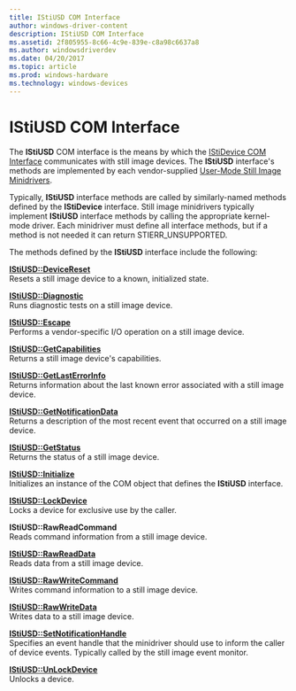 ```yaml
---
title: IStiUSD COM Interface
author: windows-driver-content
description: IStiUSD COM Interface
ms.assetid: 2f805955-8c66-4c9e-839e-c8a98c6637a8
ms.author: windowsdriverdev
ms.date: 04/20/2017
ms.topic: article
ms.prod: windows-hardware
ms.technology: windows-devices
---
```


# IStiUSD COM Interface





The **IStiUSD** COM interface is the means by which the [IStiDevice COM Interface](istidevice-com-interface.md) communicates with still image devices. The **IStiUSD** interface's methods are implemented by each vendor-supplied [User-Mode Still Image Minidrivers](overview-of-sti-components.md#ddk-user-mode-still-image-minidrivers-si).

Typically, **IStiUSD** interface methods are called by similarly-named methods defined by the **IStiDevice** interface. Still image minidrivers typically implement **IStiUSD** interface methods by calling the appropriate kernel-mode driver. Each minidriver must define all interface methods, but if a method is not needed it can return STIERR\_UNSUPPORTED.

The methods defined by the **IStiUSD** interface include the following:

<a href="" id="istiusd--devicereset"></a>[**IStiUSD::DeviceReset**](https://msdn.microsoft.com/library/windows/hardware/ff543812)  
Resets a still image device to a known, initialized state.

<a href="" id="istiusd--diagnostic"></a>[**IStiUSD::Diagnostic**](https://msdn.microsoft.com/library/windows/hardware/ff543814)  
Runs diagnostic tests on a still image device.

<a href="" id="istiusd--escape"></a>[**IStiUSD::Escape**](https://msdn.microsoft.com/library/windows/hardware/ff543815)  
Performs a vendor-specific I/O operation on a still image device.

<a href="" id="istiusd--getcapabilities"></a>[**IStiUSD::GetCapabilities**](https://msdn.microsoft.com/library/windows/hardware/ff543817)  
Returns a still image device's capabilities.

<a href="" id="istiusd--getlasterrorinfo"></a>[**IStiUSD::GetLastErrorInfo**](https://msdn.microsoft.com/library/windows/hardware/ff543820)  
Returns information about the last known error associated with a still image device.

<a href="" id="istiusd--getnotificationdata"></a>[**IStiUSD::GetNotificationData**](https://msdn.microsoft.com/library/windows/hardware/ff543821)  
Returns a description of the most recent event that occurred on a still image device.

<a href="" id="istiusd--getstatus"></a>[**IStiUSD::GetStatus**](https://msdn.microsoft.com/library/windows/hardware/ff543823)  
Returns the status of a still image device.

<a href="" id="istiusd--initialize"></a>[**IStiUSD::Initialize**](https://msdn.microsoft.com/library/windows/hardware/ff543824)  
Initializes an instance of the COM object that defines the **IStiUSD** interface.

<a href="" id="istiusd--lockdevice"></a>[**IStiUSD::LockDevice**](https://msdn.microsoft.com/library/windows/hardware/ff543829)  
Locks a device for exclusive use by the caller.

<a href="" id="istiusd--rawreadcommand"></a>**IStiUSD::RawReadCommand**  
Reads command information from a still image device.

<a href="" id="istiusd--rawreaddata"></a>[**IStiUSD::RawReadData**](https://msdn.microsoft.com/library/windows/hardware/ff543834)  
Reads data from a still image device.

<a href="" id="istiusd--rawwritecommand"></a>[**IStiUSD::RawWriteCommand**](https://msdn.microsoft.com/library/windows/hardware/ff543836)  
Writes command information to a still image device.

<a href="" id="istiusd--rawwritedata"></a>[**IStiUSD::RawWriteData**](https://msdn.microsoft.com/library/windows/hardware/ff543839)  
Writes data to a still image device.

<a href="" id="istiusd--setnotificationhandle"></a>[**IStiUSD::SetNotificationHandle**](https://msdn.microsoft.com/library/windows/hardware/ff543840)  
Specifies an event handle that the minidriver should use to inform the caller of device events. Typically called by the still image event monitor.

<a href="" id="istiusd--unlockdevice"></a>[**IStiUSD::UnLockDevice**](https://msdn.microsoft.com/library/windows/hardware/ff543843)  
Unlocks a device.

 

 




